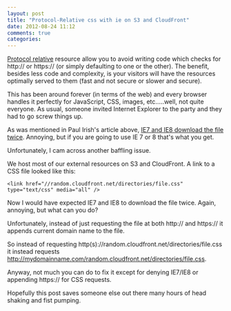 ```yaml
---
layout: post
title: "Protocol-Relative css with ie on S3 and CloudFront"
date: 2012-08-24 11:12
comments: true
categories: 
---
```


[Protocol relative](http://paulirish.com/2010/the-protocol-relative-url/) resource allow you to avoid writing code which checks for http:// or https:// (or simply defaulting to one or the other). The benefit, besides less code and complexity, is your visitors will have the resources optimally served to them (fast and not secure or slower and secure). 

This has been around forever (in terms of the web) and every browser handles it perfectly for JavaScript, CSS, images, etc.....well, not quite everyone. As usual, someone invited Internet Explorer to the party and they had to go screw things up. 

As was mentioned in Paul Irish's article above, [IE7 and IE8 download the file twice](http://www.stevesouders.com/blog/2010/02/10/5a-missing-schema-double-download/). Annoying, but  if you are going to use IE 7 or 8 that's what you get. 

Unfortunately, I cam across another baffling issue. 

We host most of our external resources on S3 and CloudFront. A link to a CSS file looked like this: 

	<link href="//random.cloudfront.net/directories/file.css" type="text/css" media="all" />
	
Now I would have expected IE7 and IE8 to download the file twice. Again, annoying, but what can you do? 

Unfortunately, instead of just requesting the file at both http:// and https:// it appends current domain name to the file. 

So instead of requesting http(s)://random.cloudfront.net/directories/file.css it instead requests http://mydomainname.com/random.cloudfront.net/directories/file.css. 

Anyway, not much you can do to fix it except for denying IE7/IE8 or appending https:// for CSS requests. 

Hopefully this post saves someone else out there many hours of head shaking and fist pumping. 

